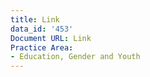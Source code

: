 ```yaml
---
title: Link
data_id: '453'
Document URL: Link
Practice Area:
- Education, Gender and Youth
---
```


